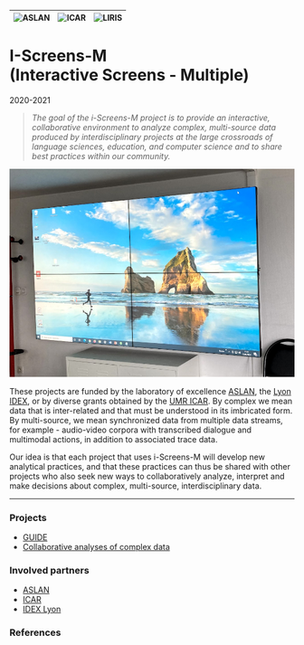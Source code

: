 |![ASLAN](/partners/Aslan100.png#center)|![ICAR](/partners/ICAR_100.png#center)|![LIRIS](/partners/logo_liris_100.png#center)|
|---|---|---|

# I-Screens-M <br>(Interactive Screens - Multiple)


2020-2021

>*The goal of the i-Screens-M project is to provide an interactive, collaborative environment to analyze complex, multi-source data produced by interdisciplinary projects at the large crossroads of language sciences, education, and computer science and to share best practices within our community.*


![illustration](photo1.png)

These projects are funded by the laboratory of excellence [ASLAN](https://aslan.universite-lyon.fr/), the [Lyon IDEX](https://idexlyon.universite-lyon.fr/), or by diverse grants obtained by the [UMR ICAR](http://icar.cnrs.fr/). By complex we mean data that is inter-related and that must be understood in its imbricated form. By multi-source, we mean synchronized data from multiple data streams, for example - audio-video corpora with transcribed dialogue and multimodal actions, in addition to associated trace data.

Our idea is that each project that uses i-Screens-M will develop new analytical practices, and that these practices can thus be shared with other projects who also seek new ways to collaboratively analyze, interpret and make decisions about complex, multi-source, interdisciplinary data.

***

### Projects
* [GUIDE](/projects/project_Guide)
* [Collaborative analyses of complex data](/projects/project_Transferability)

### Involved partners
* [ASLAN](https://aslan.universite-lyon.fr/)
* [ICAR](http://icar.cnrs.fr/)
* [IDEX Lyon](http://icar.cnrs.fr/)

### References

